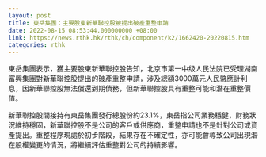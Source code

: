 ```yaml
---
layout: post
title: 東岳集團：主要股東新華聯控股被提出破產重整申請
date: 2022-08-15 08:53:44.000000000 +08:00
link: https://news.rthk.hk/rthk/ch/component/k2/1662420-20220815.htm
categories: rthk
---
```


東岳集團表示，獲主要股東新華聯控股告知，北京市第一中级人民法院已受理湖南富興集團對新華聯控股提出的破產重整申請，涉及總額3000萬元人民幣應計利息，因新華聯控股無法償還到期債務，但新華聯控股具有重整可能和潛在重整價值。

新華聯控股間接持有東岳集團發行總股份約23.1%，東岳指公司業務穩健，財務狀況維持穩固，新華聯控股不是公司的客戶或供應商，重整申請也不是針對公司或資產提出。重整程序現處於初步階段，結果存在不確定性，亦可能會導致公司出現潛在股權變更的情況，將繼續評估重整對公司的持續影響。
